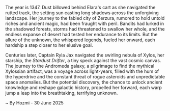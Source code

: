 
The year is 1347.  Dust billowed behind Elara's cart as she navigated the rutted track, the setting sun casting long shadows across the unforgiving landscape.  Her journey to the fabled city of Zerzura, rumored to hold untold riches and ancient magic, had been fraught with peril. Bandits had lurked in the shadowed forests, storms had threatened to swallow her whole, and the endless expanse of desert had tested her endurance to its limits. But the allure of the unknown, the whispered legends, fueled her onward, each hardship a step closer to her elusive goal.

Centuries later, Captain Ryla Jax navigated the swirling nebula of Xylos, her starship, the *Stardust Drifter*, a tiny speck against the vast cosmic canvas.  The journey to the Andromeda galaxy, a pilgrimage to find the mythical Xylossian artifact, was a voyage across light-years, filled with the hum of the hyperdrive and the constant threat of rogue asteroids and unpredictable space anomalies.  But the potential discovery, the chance to unlock ancient knowledge and reshape galactic history, propelled her forward, each warp jump a leap into the breathtaking, terrifying unknown.

~ By Hozmi - 30 June 2025
